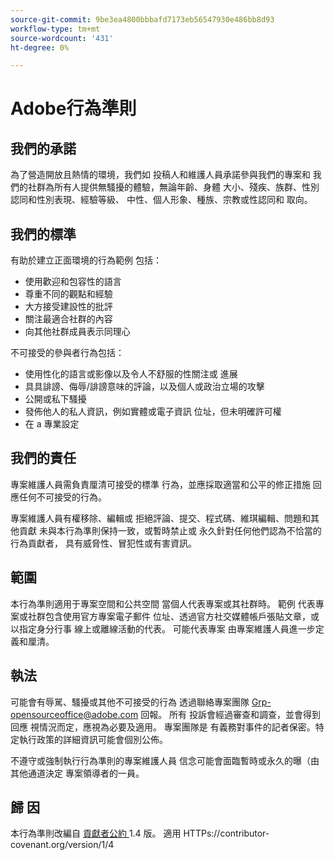 ```yaml
---
source-git-commit: 9be3ea4800bbbafd7173eb56547930e486bb8d93
workflow-type: tm+mt
source-wordcount: '431'
ht-degree: 0%

---
```

# Adobe行為準則

## 我們的承諾

為了營造開放且熱情的環境，我們如
投稿人和維護人員承諾參與我們的專案和
我們的社群為所有人提供無騷擾的體驗，無論年齡、身體
大小、殘疾、族群、性別認同和性別表現、經驗等級、
中性、個人形象、種族、宗教或性認同和
取向。

## 我們的標準

有助於建立正面環境的行為範例
包括：

* 使用歡迎和包容性的語言
* 尊重不同的觀點和經驗
* 大方接受建設性的批評
* 關注最適合社群的內容
* 向其他社群成員表示同理心

不可接受的參與者行為包括：

* 使用性化的語言或影像以及令人不舒服的性關注或
進展
* 具具誹謗、侮辱/誹謗意味的評論，以及個人或政治立場的攻擊
* 公開或私下騷擾
* 發佈他人的私人資訊，例如實體或電子資訊
位址，但未明確許可權
* 在 a
專業設定

## 我們的責任

專案維護人員需負責厘清可接受的標準
行為，並應採取適當和公平的修正措施
回應任何不可接受的行為。

專案維護人員有權移除、編輯或
拒絕評論、提交、程式碼、維琪編輯、問題和其他貢獻
未與本行為準則保持一致，或暫時禁止或
永久針對任何他們認為不恰當的行為貢獻者，
具有威脅性、冒犯性或有害資訊。

## 範圍

本行為準則適用于專案空間和公共空間
當個人代表專案或其社群時。 範例
代表專案或社群包含使用官方專案電子郵件
位址、透過官方社交媒體帳戶張貼文章，或以指定身分行事
線上或離線活動的代表。 可能代表專案
由專案維護人員進一步定義和厘清。

## 執法

可能會有辱駡、騷擾或其他不可接受的行為
透過聯絡專案團隊 Grp-opensourceoffice@adobe.com 回報。 所有
投訴會經過審查和調查，並會得到回應
視情況而定，應視為必要及適用。 專案團隊是
有義務對事件的記者保密。特定執行政策的詳細資訊可能會個別公佈。

不遵守或強制執行行為準則的專案維護人員
信念可能會面臨暫時或永久的曝（由其他通道決定
專案領導者的一員。

## 歸 因

本行為準則改編自 [ 貢獻者公約 ](https://contributor-covenant.org) 1.4 版。
適用 HTTPs://contributor-covenant.org/version/1/4 [](https://contributor-covenant.org/version/1/4/)
